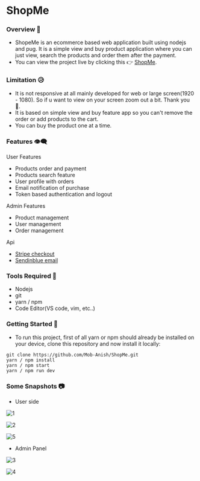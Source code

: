 # ShopMe

### Overview 📑

- ShopeMe is an ecommerce based web application built using nodejs and pug. It is a simple view and buy product application where you can just view, search the products and order them after the payment.
- You can view the project live by clicking this 👉 [ShopMe](https://shop-me-retro.herokuapp.com/).

### Limitation 😥

- It is not responsive at all mainly developed for web or large screen(1920 - 1080). So if u want to view on your screen zoom out a bit. Thank you 🙏.
- It is based on simple view and buy feature app so you can't remove the order or add products to the cart.
- You can buy the product one at a time.

### Features 👁️‍🗨️

User Features

- Products order and payment
- Products search feature
- User profile with orders
- Email notification of purchase
- Token based authentication and logout

Admin Features

- Product management
- User management
- Order management

Api

- [Stripe checkout](https://stripe.com/docs/api)
- [Sendinblue email](https://www.sendinblue.com/)

### Tools Required 🔑

- Nodejs
- git
- yarn / npm
- Code Editor(VS code, vim, etc..)

### Getting Started 🚩

- To run this project, first of all yarn or npm should already be installed on your device, clone this repository and now install it locally:

```
git clone https://github.com/Mob-Anish/ShopMe.git
yarn / npm install
yarn / npm start
yarn / npm run dev
```

### Some Snapshots 📷

- User side

![1](https://user-images.githubusercontent.com/75711381/170856397-65b8993a-a686-466f-9439-3071a7234fc2.PNG)

![2](https://user-images.githubusercontent.com/75711381/170856402-6f3978ed-c649-4f4c-9f0f-8cef0b9f45cf.PNG)

![5](https://user-images.githubusercontent.com/75711381/170856409-59890fea-e623-414e-9e15-cee670dc769b.PNG)

- Admin Panel

![3](https://user-images.githubusercontent.com/75711381/170856404-e630f5e4-3e67-472e-b722-1b9f49493778.PNG)

![4](https://user-images.githubusercontent.com/75711381/170856407-9939a23a-b0a0-42ea-b345-1ab2306424b5.PNG)
